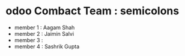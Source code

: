 # odoo Combact Team : semicolons 
* member 1 : Aagam Shah
* member 2 : Jaimin Salvi
* member 3 :
* member 4 : Sashrik Gupta
